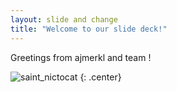 ```yaml
---
layout: slide and change
title: "Welcome to our slide deck!"
---
```


Greetings from ajmerkl and team !

![saint_nictocat]([https://octodex.github.com/images/dinotocat.png](https://octodex.github.com/images/saint_nictocat.jpg)https://octodex.github.com/images/saint_nictocat.jpg)
{: .center}
